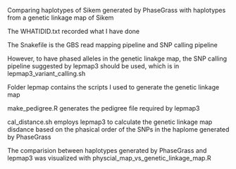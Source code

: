 Comparing haplotypes of Sikem generated by PhaseGrass with haplotypes from a genetic linkage map of Sikem

The WHATIDID.txt recorded what I have done

The Snakefile is the GBS read mapping pipeline and SNP calling pipeline

However, to have phased alleles in the genetic linakge map, the SNP calling pipeline suggested by lepmap3 should be used, which is in lepmap3_variant_calling.sh

Folder lepmap contains the scripts I used to generate the genetic linkage map

make_pedigree.R generates the pedigree file required by lepmap3

cal_distance.sh employs lepmap3 to calculate the genetic linkage map disdance based on the phasical order of the SNPs in the haplome generated by PhaseGrass

The comparision between haplotypes generated by PhaseGrass and lepmap3 was visualized with physcial_map_vs_genetic_linkage_map.R
